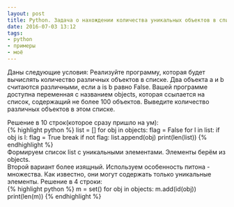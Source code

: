 ```yaml
---
layout: post
title: Python. Задача о нахождении количества уникальных объектов в списке. Два подхода.
date: 2016-07-03 13:12
tags:
- python
- примеры
- моё
---
```

Даны следующие условия: Реализуйте программу, которая будет вычислять количество различных объектов в списке. Два объекта a и b считаются различными, если a is b равно False. Вашей программе доступна переменная с названием objects, которая ссылается на список, содержащий не более 100 объектов. Выведите количество различных объектов в этом списке.

Решение в 10 строк(которое сразу пришло на ум):
<br>
{% highlight python %}
list = []
for obj in objects:
	flag = False
	for l in list:
		if obj is l:
			flag = True
			break
	if not flag:
		list.append(obj)
print(len(list))
{% endhighlight %}
<br>
Формируем список list c уникальными элементами. Элементы берём из objects.
<br>
Второй вариант более изящный. Используем особенность питона - множества. Как известно, они могут содержать только уникальные элементы. Решение в 4 строки:
<br>
{% highlight python %}
m = set()
for obj in objects:
	m.add(id(obj))
print(len(m))
{% endhighlight %}
<br>
<br>
